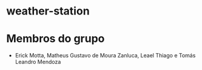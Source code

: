 # weather-station

# Membros do grupo
- Erick Motta, Matheus Gustavo de Moura Zanluca, Leael Thiago e Tomás Leandro Mendoza

